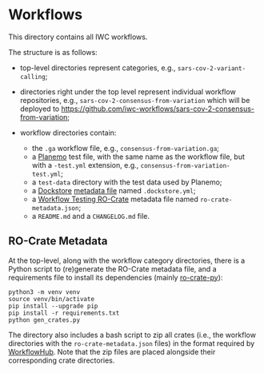 # Workflows

This directory contains all IWC workflows.

The structure is as follows:

* top-level directories represent categories, e.g., `sars-cov-2-variant-calling`;
* directories right under the top level represent individual workflow repositories, e.g., `sars-cov-2-consensus-from-variation` which will be deployed to https://github.com/iwc-workflows/sars-cov-2-consensus-from-variation;
* workflow directories contain:

  * the `.ga` workflow file, e.g., `consensus-from-variation.ga`;
  * a [Planemo](https://github.com/galaxyproject/planemo) test file, with the same name as the workflow file, but with a `-test.yml` extension, e.g., `consensus-from-variation-test.yml`;
  * a `test-data` directory with the test data used by Planemo;
  * a [Dockstore](https://dockstore.org) [metadata file](https://docs.dockstore.org/en/develop/getting-started/github-apps/github-apps.html#workflow-yml-file) named `.dockstore.yml`;
  * a [Workflow Testing RO-Crate](https://crs4.github.io/life_monitor/workflow_testing_ro_crate) metadata file named `ro-crate-metadata.json`;
  * a `README.md` and a `CHANGELOG.md` file.


## RO-Crate Metadata

At the top-level, along with the workflow category directories, there is a Python script to (re)generate the RO-Crate metadata file, and a requirements file to install its dependencies (mainly [ro-crate-py](https://github.com/ResearchObject/ro-crate-py)):

```
python3 -m venv venv
source venv/bin/activate
pip install --upgrade pip
pip install -r requirements.txt
python gen_crates.py
```

The directory also includes a bash script to zip all crates (i.e., the workflow directories with the `ro-crate-metadata.json` files) in the format required by [WorkflowHub](https://workflowhub.eu). Note that the zip files are placed alongside their corresponding crate directories.
